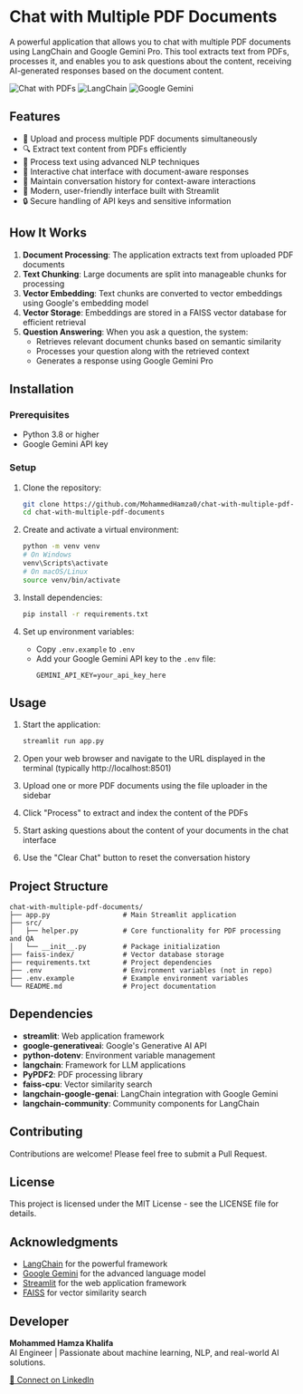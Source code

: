 # Chat with Multiple PDF Documents

A powerful application that allows you to chat with multiple PDF documents using LangChain and Google Gemini Pro. This tool extracts text from PDFs, processes it, and enables you to ask questions about the content, receiving AI-generated responses based on the document content.

![Chat with PDFs](https://img.shields.io/badge/Chat-PDFs-blue)
![LangChain](https://img.shields.io/badge/LangChain-0.1.0-green)
![Google Gemini](https://img.shields.io/badge/Google-Gemini-orange)

## Features

- 📄 Upload and process multiple PDF documents simultaneously
- 🔍 Extract text content from PDFs efficiently
- 🧠 Process text using advanced NLP techniques
- 💬 Interactive chat interface with document-aware responses
- 🔄 Maintain conversation history for context-aware interactions
- 🎨 Modern, user-friendly interface built with Streamlit
- 🔒 Secure handling of API keys and sensitive information

## How It Works

1. **Document Processing**: The application extracts text from uploaded PDF documents
2. **Text Chunking**: Large documents are split into manageable chunks for processing
3. **Vector Embedding**: Text chunks are converted to vector embeddings using Google's embedding model
4. **Vector Storage**: Embeddings are stored in a FAISS vector database for efficient retrieval
5. **Question Answering**: When you ask a question, the system:
   - Retrieves relevant document chunks based on semantic similarity
   - Processes your question along with the retrieved context
   - Generates a response using Google Gemini Pro

## Installation

### Prerequisites

- Python 3.8 or higher
- Google Gemini API key

### Setup

1. Clone the repository:
   ```bash
   git clone https://github.com/MohammedHamza0/chat-with-multiple-pdf-documents.git
   cd chat-with-multiple-pdf-documents
   ```

2. Create and activate a virtual environment:
   ```bash
   python -m venv venv
   # On Windows
   venv\Scripts\activate
   # On macOS/Linux
   source venv/bin/activate
   ```

3. Install dependencies:
   ```bash
   pip install -r requirements.txt
   ```

4. Set up environment variables:
   - Copy `.env.example` to `.env`
   - Add your Google Gemini API key to the `.env` file:
     ```
     GEMINI_API_KEY=your_api_key_here
     ```

## Usage

1. Start the application:
   ```bash
   streamlit run app.py
   ```

2. Open your web browser and navigate to the URL displayed in the terminal (typically http://localhost:8501)

3. Upload one or more PDF documents using the file uploader in the sidebar

4. Click "Process" to extract and index the content of the PDFs

5. Start asking questions about the content of your documents in the chat interface

6. Use the "Clear Chat" button to reset the conversation history

## Project Structure

```
chat-with-multiple-pdf-documents/
├── app.py                  # Main Streamlit application
├── src/
│   ├── helper.py           # Core functionality for PDF processing and QA
│   └── __init__.py         # Package initialization
├── faiss-index/            # Vector database storage
├── requirements.txt        # Project dependencies
├── .env                    # Environment variables (not in repo)
├── .env.example            # Example environment variables
└── README.md               # Project documentation
```

## Dependencies

- **streamlit**: Web application framework
- **google-generativeai**: Google's Generative AI API
- **python-dotenv**: Environment variable management
- **langchain**: Framework for LLM applications
- **PyPDF2**: PDF processing library
- **faiss-cpu**: Vector similarity search
- **langchain-google-genai**: LangChain integration with Google Gemini
- **langchain-community**: Community components for LangChain

## Contributing

Contributions are welcome! Please feel free to submit a Pull Request.

## License

This project is licensed under the MIT License - see the LICENSE file for details.

## Acknowledgments

- [LangChain](https://github.com/langchain-ai/langchain) for the powerful framework
- [Google Gemini](https://ai.google.dev/) for the advanced language model
- [Streamlit](https://streamlit.io/) for the web application framework
- [FAISS](https://github.com/facebookresearch/faiss) for vector similarity search

## Developer

**Mohammed Hamza Khalifa**  
AI Engineer | Passionate about machine learning, NLP, and real-world AI solutions.

[🔗 Connect on LinkedIn](https://www.linkedin.com/in/mohammed-hamza-4184b2251/)
